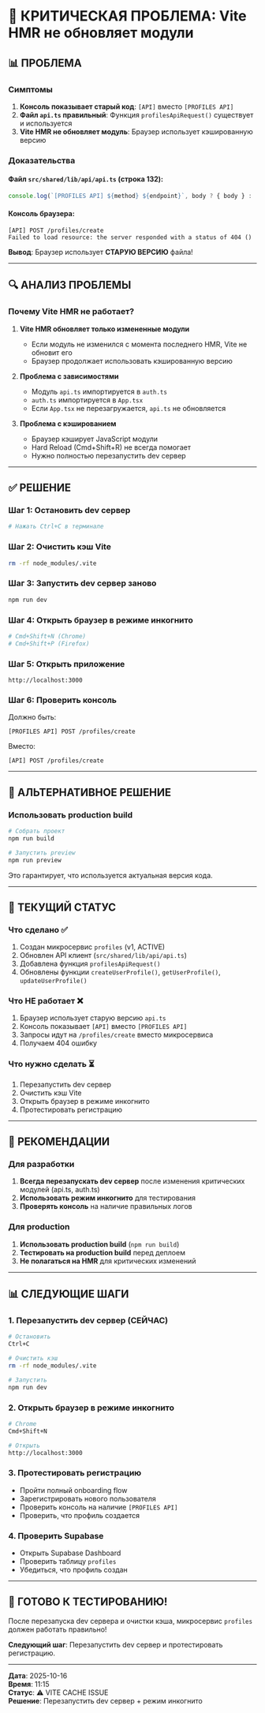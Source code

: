 # 🚨 КРИТИЧЕСКАЯ ПРОБЛЕМА: Vite HMR не обновляет модули

## 📊 ПРОБЛЕМА

### Симптомы
1. **Консоль показывает старый код**: `[API]` вместо `[PROFILES API]`
2. **Файл `api.ts` правильный**: Функция `profilesApiRequest()` существует и используется
3. **Vite HMR не обновляет модуль**: Браузер использует кэшированную версию

### Доказательства

#### Файл `src/shared/lib/api/api.ts` (строка 132):
```typescript
console.log(`[PROFILES API] ${method} ${endpoint}`, body ? { body } : '');
```

#### Консоль браузера:
```
[API] POST /profiles/create
Failed to load resource: the server responded with a status of 404 ()
```

**Вывод**: Браузер использует **СТАРУЮ ВЕРСИЮ** файла!

---

## 🔍 АНАЛИЗ ПРОБЛЕМЫ

### Почему Vite HMR не работает?

1. **Vite HMR обновляет только измененные модули**
   - Если модуль не изменился с момента последнего HMR, Vite не обновит его
   - Браузер продолжает использовать кэшированную версию

2. **Проблема с зависимостями**
   - Модуль `api.ts` импортируется в `auth.ts`
   - `auth.ts` импортируется в `App.tsx`
   - Если `App.tsx` не перезагружается, `api.ts` не обновляется

3. **Проблема с кэшированием**
   - Браузер кэширует JavaScript модули
   - Hard Reload (Cmd+Shift+R) не всегда помогает
   - Нужно полностью перезапустить dev сервер

---

## ✅ РЕШЕНИЕ

### Шаг 1: Остановить dev сервер
```bash
# Нажать Ctrl+C в терминале
```

### Шаг 2: Очистить кэш Vite
```bash
rm -rf node_modules/.vite
```

### Шаг 3: Запустить dev сервер заново
```bash
npm run dev
```

### Шаг 4: Открыть браузер в режиме инкогнито
```bash
# Cmd+Shift+N (Chrome)
# Cmd+Shift+P (Firefox)
```

### Шаг 5: Открыть приложение
```
http://localhost:3000
```

### Шаг 6: Проверить консоль
Должно быть:
```
[PROFILES API] POST /profiles/create
```

Вместо:
```
[API] POST /profiles/create
```

---

## 🎯 АЛЬТЕРНАТИВНОЕ РЕШЕНИЕ

### Использовать production build

```bash
# Собрать проект
npm run build

# Запустить preview
npm run preview
```

Это гарантирует, что используется актуальная версия кода.

---

## 📝 ТЕКУЩИЙ СТАТУС

### Что сделано ✅
1. Создан микросервис `profiles` (v1, ACTIVE)
2. Обновлен API клиент (`src/shared/lib/api/api.ts`)
3. Добавлена функция `profilesApiRequest()`
4. Обновлены функции `createUserProfile()`, `getUserProfile()`, `updateUserProfile()`

### Что НЕ работает ❌
1. Браузер использует старую версию `api.ts`
2. Консоль показывает `[API]` вместо `[PROFILES API]`
3. Запросы идут на `/profiles/create` вместо микросервиса
4. Получаем 404 ошибку

### Что нужно сделать ⏳
1. Перезапустить dev сервер
2. Очистить кэш Vite
3. Открыть браузер в режиме инкогнито
4. Протестировать регистрацию

---

## 🔧 РЕКОМЕНДАЦИИ

### Для разработки
1. **Всегда перезапускать dev сервер** после изменения критических модулей (api.ts, auth.ts)
2. **Использовать режим инкогнито** для тестирования
3. **Проверять консоль** на наличие правильных логов

### Для production
1. **Использовать production build** (`npm run build`)
2. **Тестировать на production build** перед деплоем
3. **Не полагаться на HMR** для критических изменений

---

## 📊 СЛЕДУЮЩИЕ ШАГИ

### 1. Перезапустить dev сервер (СЕЙЧАС)
```bash
# Остановить
Ctrl+C

# Очистить кэш
rm -rf node_modules/.vite

# Запустить
npm run dev
```

### 2. Открыть браузер в режиме инкогнито
```bash
# Chrome
Cmd+Shift+N

# Открыть
http://localhost:3000
```

### 3. Протестировать регистрацию
- Пройти полный onboarding flow
- Зарегистрировать нового пользователя
- Проверить консоль на наличие `[PROFILES API]`
- Проверить, что профиль создается

### 4. Проверить Supabase
- Открыть Supabase Dashboard
- Проверить таблицу `profiles`
- Убедиться, что профиль создан

---

## 🚀 ГОТОВО К ТЕСТИРОВАНИЮ!

После перезапуска dev сервера и очистки кэша, микросервис `profiles` должен работать правильно!

**Следующий шаг**: Перезапустить dev сервер и протестировать регистрацию.

---

**Дата**: 2025-10-16  
**Время**: 11:15  
**Статус**: ⚠️ VITE CACHE ISSUE  
**Решение**: Перезапустить dev сервер + режим инкогнито

